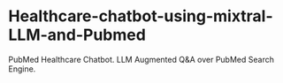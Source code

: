 # Healthcare-chatbot-using-mixtral-LLM-and-Pubmed
PubMed Healthcare Chatbot. LLM Augmented Q&amp;A over PubMed Search Engine. 
